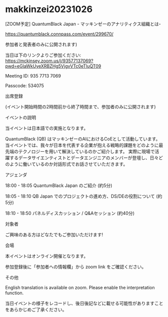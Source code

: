 # makkinzei20231026
[ZOOM予定] QuantumBlack Japan -
マッキンゼーのアナリティクス組織とは-

https://quantumblack.connpass.com/event/299670/


参加者と発表者のみに公開されます)

当日は下のリンクよりご参加ください:
https://mckinsey.zoom.us/j/93577137069?pwd=eGlaWkUyeXRBZHg5VjgvVTc0eTluQT09

Meeting ID: 935 7713 7069

Passcode: 534075

出席登録

(イベント開始時間の2時間前から終了時間まで、参加者のみに公開されます)

イベントの説明

当イベントは日本語での実施となります。

QuantumBlack (QB) はマッキンゼーのAIにおけるCoEとして活動しています。当イベントでは、我々が日本を代表する企業が抱える戦略的課題をどのように最先端のテクノロジーを用いて解決しているのかご紹介します。 実際に現場で活躍するデータサイエンティストとデータエンジニアのメンバーが登壇し、日々どのように働いているのか対話形式でお話させていただきます。

アジェンダ

18:00 - 18:05 QuantumBlack Japan のご紹介 (約5分)

18:05 - 18:10 QB Japan でのプロジェクトの進め方、DS/DEの役割について (約5分)

18:10 - 18:50 パネルディスカッション / Q&Aセッション (約40分)

対象者

ご興味のある方はどなたでもご参加いただけます!

会場

本イベントはオンライン開催となります。

参加登録後に「参加者への情報欄」から zoom link をご確認ください。

その他

English translation is available on zoom. Please enable the interpretation function.

当日イベントの様子をレコードし、後日後記などに載せる可能性がありますことをあらかじめご了承ください。



